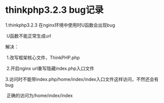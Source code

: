 # thinkphp3.2.3 bug记录

1.thinkphp3.2.3 在nginx环境中使用时U函数会出现bug

​	U函数不能正常生成url

解决：

​	1.改写框架核心文件，ThinkPHP.php

​	2.开启nginx url重写隐藏index.php入口文件

​	3.访问时不能带index.php/home/index/index入口文件这样访问，不然还会有bug

​	正确的访问为/home/index/index